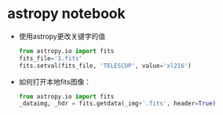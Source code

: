 # astropy notebook

- 使用astropy更改关键字的值

    ```py
    from astropy.io import fits
    fits_file='1.fits'
    fits.setval(fits_file, 'TELESCOP', value='xl216')
    ```

- 如何打开本地fits图像：

   ```python
   from astropy.io import fits
   _dataimg, _hdr = fits.getdata(_img+'.fits', header=True)
   ```